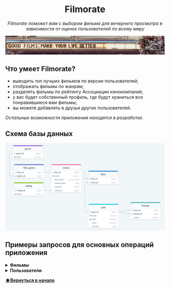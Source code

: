
<h1 align="center">Filmorate</h1>


<p align="center"><i>Filmorate поможет вам с выбором фильма для вечернего просмотра в зависимости от оценок пользователей по всему миру</i></p>

<div style="text-align: center;">

![](https://github.com/pursecookie/java-filmorate/blob/add-friends-likes/src/main/resources/NarVm4RkNq0.jpg)

</div>


## Что умеет Filmorate?


- выводить топ лучших фильмов по версии пользователей;
- отображать фильмы по жанрам;
- разделять фильмы по рейтингу Ассоциации кинокомпаний;
- у вас будет собственный профиль, где будут храниться все понравившиеся вам фильмы;
- вы можете добавлять в друзья других пользователей.

*Остальные возможности приложения находятся в разработке.*

## Схема базы данных


![](https://github.com/pursecookie/java-filmorate/blob/add-friends-likes/src/main/resources/schema.png)



## Примеры запросов для основных операций приложения


<details>
  <summary><b>Фильмы</b></summary>

📄Вывести список всех фильмов

  ```SQL
  SELECT * 
  FROM movie;
  ```

🆕Создать фильм

_в разработке_

🔄Обновить информацию о фильме

_в разработке_

ℹ️Вывести информацию о фильме по id

_в разработке_

💓Поставить фильму лайк

_в разработке_

💔Удалить лайк у фильма

_в разработке_

🔝Вывести ТОП-10 популярных фильмов

  ```SQL
  SELECT m.name AS movie_name 
  FROM (
    SELECT l.film_id, 
    COUNT(l.user_id) AS likes 
    FROM likes AS l 
    GROUP BY l.film_id 
    ORDER BY l.likes DESC 
    LIMIT 10
  ) AS p 
  INNER JOIN movie AS m ON p.film_id = m.film_id;
  ```

  </details>  



<details>
  <summary><b>Пользователи</b></summary>

📄<i>Вывести список всех пользователей</i>

  ```SQL
  SELECT * 
  FROM user;
  ```

🆕Создать пользователя

_в разработке_

🔄Обновить информацию о пользователе

_в разработке_

ℹ️Вывести информацию о пользователе по id

_в разработке_

✅Добавить пользователя в друзья

_в разработке_

❌Удалить пользователя из друзей

_в разработке_

👫Вывести список всех друзей

_в разработке_

🤘Вывести список общих друзей

_в разработке_

  </details>


**[⬆️Вернуться в начало](#java-filmorate)**
